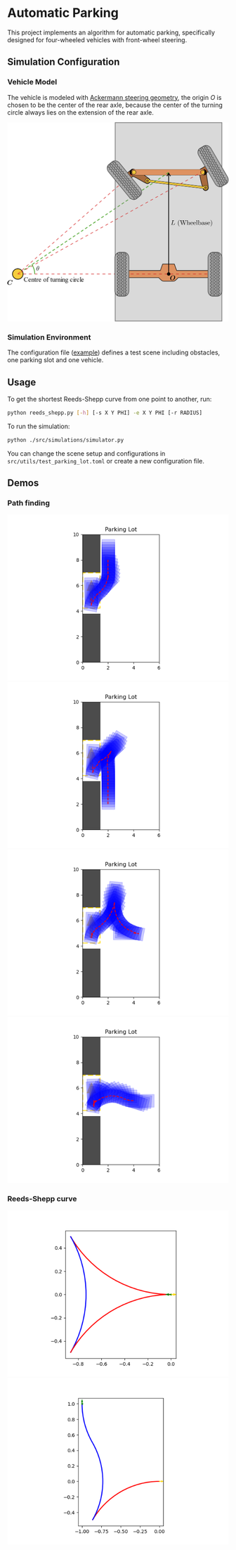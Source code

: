 # Automatic Parking

This project implements an algorithm for automatic parking, 
specifically designed for four-wheeled vehicles with front-wheel steering.

## Simulation Configuration

### Vehicle Model

The vehicle is modeled with [Ackermann steering geometry](https://en.wikipedia.org/wiki/Ackermann_steering_geometry), 
the origin $`O`$ is chosen to be the center of the rear axle,
because the center of the turning circle always lies on the extension of the rear axle. 

![Ackermann geometry](resources/modeling.png)

<!-- ### Kinematic Equations of The Vehicle

```math
\left\{\begin{align*}
\dot{x} &= v \cos(\varphi)\\
\dot{y} &= v \sin(\varphi)\\
\dot{v} &= a\\
\dot{\varphi} &= \frac{v}{L}\tan(\theta)\\
\dot{\theta} &= \omega
\end{align*}\right.
```

The changing rate of the turning angle $`\left|\omega\right| < 1 \ \mathrm{rad\!\cdot\! s^{-1}}`$. -->

### Simulation Environment

The configuration file ([example](./src/utils/test_parking_lot.toml)) defines a test scene including obstacles, one parking slot and one vehicle.

## Usage

To get the shortest Reeds-Shepp curve from one point to another, run:
```bash
python reeds_shepp.py [-h] [-s X Y PHI] -e X Y PHI [-r RADIUS]
```

To run the simulation:
```bash
python ./src/simulations/simulator.py
```
You can change the scene setup and configurations in `src/utils/test_parking_lot.toml`
or create a new configuration file.


## Demos

### Path finding

![](resources/parking-lot-1.png)
![](resources/parking-lot-2.png)
![](resources/parking-lot-3.png)
![](resources/parking-lot-4.png)

### Reeds-Shepp curve

![](resources/reeds-shepp-1.png)
![](resources/reeds-shepp-2.png)
